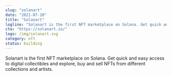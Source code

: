 ```yaml
---
slug: "solanart"
date: "2021-07-10"
title: "Solanart"
logline: "Solanart is the first NFT marketplace on Solana. Get quick and easy access to digital collectibles and explore, buy and sell NFTs from different collections and artists."
cta: "https://solanart.io/"
logo: /img/solanart.svg
category: nft
status: building
---
```


Solanart is the first NFT marketplace on Solana. Get quick and easy access to digital collectibles and explore, buy and sell NFTs from different collections and artists.
